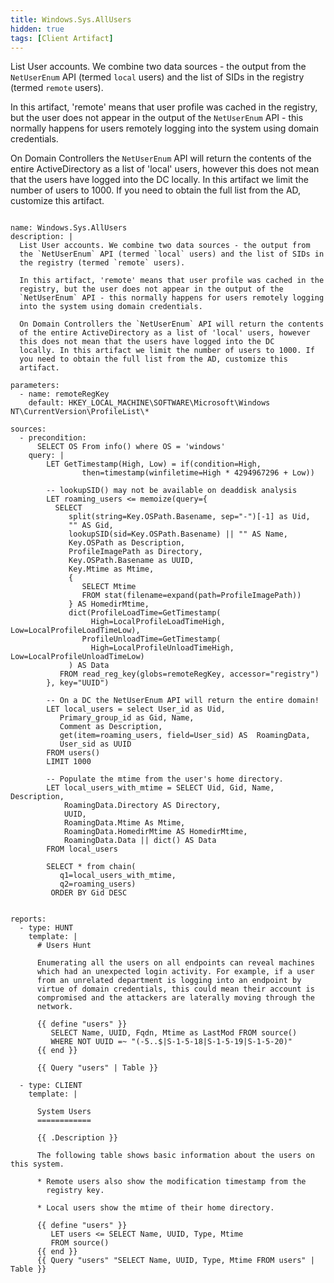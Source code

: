 ```yaml
---
title: Windows.Sys.AllUsers
hidden: true
tags: [Client Artifact]
---
```


List User accounts. We combine two data sources - the output from
the `NetUserEnum` API (termed `local` users) and the list of SIDs in
the registry (termed `remote` users).

In this artifact, 'remote' means that user profile was cached in the
registry, but the user does not appear in the output of the
`NetUserEnum` API - this normally happens for users remotely logging
into the system using domain credentials.

On Domain Controllers the `NetUserEnum` API will return the contents
of the entire ActiveDirectory as a list of 'local' users, however
this does not mean that the users have logged into the DC
locally. In this artifact we limit the number of users to 1000. If
you need to obtain the full list from the AD, customize this
artifact.


<pre><code class="language-yaml">
name: Windows.Sys.AllUsers
description: |
  List User accounts. We combine two data sources - the output from
  the `NetUserEnum` API (termed `local` users) and the list of SIDs in
  the registry (termed `remote` users).

  In this artifact, 'remote' means that user profile was cached in the
  registry, but the user does not appear in the output of the
  `NetUserEnum` API - this normally happens for users remotely logging
  into the system using domain credentials.

  On Domain Controllers the `NetUserEnum` API will return the contents
  of the entire ActiveDirectory as a list of 'local' users, however
  this does not mean that the users have logged into the DC
  locally. In this artifact we limit the number of users to 1000. If
  you need to obtain the full list from the AD, customize this
  artifact.

parameters:
  - name: remoteRegKey
    default: HKEY_LOCAL_MACHINE\SOFTWARE\Microsoft\Windows NT\CurrentVersion\ProfileList\*

sources:
  - precondition:
      SELECT OS From info() where OS = 'windows'
    query: |
        LET GetTimestamp(High, Low) = if(condition=High,
                then=timestamp(winfiletime=High * 4294967296 + Low))

        -- lookupSID() may not be available on deaddisk analysis
        LET roaming_users <= memoize(query={
          SELECT
             split(string=Key.OSPath.Basename, sep="-")[-1] as Uid,
             "" AS Gid,
             lookupSID(sid=Key.OSPath.Basename) || "" AS Name,
             Key.OSPath as Description,
             ProfileImagePath as Directory,
             Key.OSPath.Basename as UUID,
             Key.Mtime as Mtime,
             {
                SELECT Mtime
                FROM stat(filename=expand(path=ProfileImagePath))
             } AS HomedirMtime,
             dict(ProfileLoadTime=GetTimestamp(
                  High=LocalProfileLoadTimeHigh, Low=LocalProfileLoadTimeLow),
                ProfileUnloadTime=GetTimestamp(
                  High=LocalProfileUnloadTimeHigh, Low=LocalProfileUnloadTimeLow)
             ) AS Data
           FROM read_reg_key(globs=remoteRegKey, accessor="registry")
        }, key="UUID")

        -- On a DC the NetUserEnum API will return the entire domain!
        LET local_users = select User_id as Uid,
           Primary_group_id as Gid, Name,
           Comment as Description,
           get(item=roaming_users, field=User_sid) AS  RoamingData,
           User_sid as UUID
        FROM users()
        LIMIT 1000

        -- Populate the mtime from the user's home directory.
        LET local_users_with_mtime = SELECT Uid, Gid, Name, Description,
            RoamingData.Directory AS Directory,
            UUID,
            RoamingData.Mtime As Mtime,
            RoamingData.HomedirMtime AS HomedirMtime,
            RoamingData.Data || dict() AS Data
        FROM local_users

        SELECT * from chain(
           q1=local_users_with_mtime,
           q2=roaming_users)
         ORDER BY Gid DESC


reports:
  - type: HUNT
    template: |
      # Users Hunt

      Enumerating all the users on all endpoints can reveal machines
      which had an unexpected login activity. For example, if a user
      from an unrelated department is logging into an endpoint by
      virtue of domain credentials, this could mean their account is
      compromised and the attackers are laterally moving through the
      network.

      {{ define "users" }}
         SELECT Name, UUID, Fqdn, Mtime as LastMod FROM source()
         WHERE NOT UUID =~ "(-5..$|S-1-5-18|S-1-5-19|S-1-5-20)"
      {{ end }}

      {{ Query "users" | Table }}

  - type: CLIENT
    template: |

      System Users
      ============

      {{ .Description }}

      The following table shows basic information about the users on this system.

      * Remote users also show the modification timestamp from the
        registry key.

      * Local users show the mtime of their home directory.

      {{ define "users" }}
         LET users <= SELECT Name, UUID, Type, Mtime
         FROM source()
      {{ end }}
      {{ Query "users" "SELECT Name, UUID, Type, Mtime FROM users" | Table }}

</code></pre>

